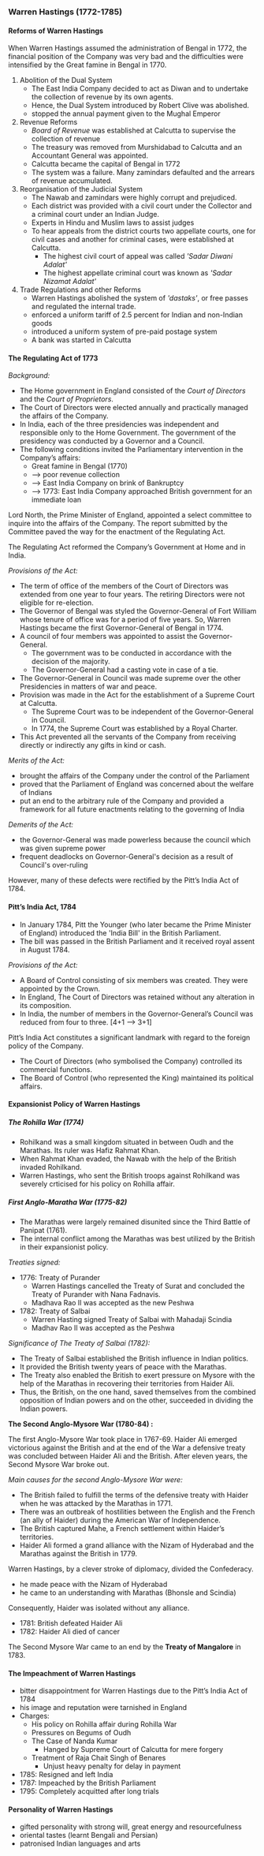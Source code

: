 
### Warren Hastings (1772-1785)

#### Reforms of Warren Hastings

When Warren Hastings assumed the administration of Bengal in 1772, the financial position of the Company was very bad and the difficulties were intensified by the Great famine in Bengal in 1770.

1. Abolition of the Dual System
    - The East India Company decided to act as Diwan and to undertake the collection of revenue by its own agents.
    - Hence, the Dual System introduced by Robert Clive was abolished.
    - stopped the annual payment given to the Mughal Emperor
2. Revenue Reforms
    - _Board of Revenue_ was established at Calcutta to supervise the collection of revenue
    - The treasury was removed from Murshidabad to Calcutta and an Accountant General was appointed.
    - Calcutta became the capital of Bengal in 1772
    - The system was a failure. Many zamindars defaulted and the arrears of revenue accumulated.
3. Reorganisation of the Judicial System
    - The Nawab and zamindars were highly corrupt and prejudiced.
    - Each district was provided with a civil court under the Collector and a criminal court under an Indian Judge.
    - Experts in Hindu and Muslim laws to assist judges
    - To hear appeals from the district courts two appellate courts, one for civil cases and another for criminal cases, were established at Calcutta.
        * The highest civil court of appeal was called _'Sadar Diwani Adalat'_
        * The highest appellate criminal court was known as _'Sadar Nizamat Adalat'_
4. Trade Regulations and other Reforms
    - Warren Hastings abolished the system of _'dastaks'_, or free passes and regulated the internal trade.
    - enforced a uniform tariff of 2.5 percent for Indian and non-Indian goods
    - introduced a uniform system of pre-paid postage system
    - A bank was started in Calcutta

#### The Regulating Act of 1773

_Background:_
* The Home government in England consisted of the _Court of Directors_ and the _Court of Proprietors_.
* The Court of Directors were elected annually and practically managed the affairs of the Company.
* In India, each of the three presidencies was independent and responsible only to the Home Government. The government of the presidency was conducted by a Governor and a Council.
* The following conditions invited the Parliamentary intervention in the Company’s affairs:
    - Great famine in Bengal (1770)
    - --> poor revenue collection
    - --> East India Company on brink of Bankruptcy
    - --> 1773: East India Company approached British government for an immediate loan

Lord North, the Prime Minister of England, appointed a select committee to inquire into the affairs of the Company. The report submitted by the Committee paved the way for the enactment of the Regulating Act.

The Regulating Act reformed the Company’s Government at Home and in India.

_Provisions of the Act:_  
* The term of office of the members of the Court of Directors was extended from one year to four years. The retiring Directors were not eligible for re-election.
* The Governor of Bengal was styled the Governor-General of Fort William whose tenure of office was for a period of five years. So, Warren Hastings became the first Governor-General of Bengal in 1774.
* A council of four members was appointed to assist the Governor-General.
    - The government was to be conducted in accordance with the decision of the majority.
    - The Governor-General had a casting vote in case of a tie.
* The Governor-General in Council was made supreme over the other Presidencies in matters of war and peace.
* Provision was made in the Act for the establishment of a Supreme Court at Calcutta.
    - The Supreme Court was to be independent of the Governor-General in Council.
    - In 1774, the Supreme Court was established by a Royal Charter.
* This Act prevented all the servants of the Company from receiving directly or indirectly any gifts in kind or cash.

_Merits of the Act:_
* brought the affairs of the Company under the control of the Parliament
* proved that the Parliament of England was concerned about the welfare of Indians
* put an end to the arbitrary rule of the Company and provided a framework for all future enactments relating to the governing of India

_Demerits of the Act:_
* the Governor-General was made powerless because the council which was given supreme power
* frequent deadlocks on Governor-General's decision as a result of Council's over-ruling

However, many of these defects were rectified by the Pitt’s India Act of 1784.

#### Pitt’s India Act, 1784
* In January 1784, Pitt the Younger (who later became the Prime Minister of England) introduced the 'India Bill' in the British Parliament.
* The bill was passed in the British Parliament and it received royal assent in August 1784.

_Provisions of the Act:_
* A Board of Control consisting of six members was created. They were appointed by the Crown.
* In England, The Court of Directors was retained without any alteration in its composition.
* In India, the number of members in the Governor-General’s Council was reduced from four to three. [4+1 --> 3+1]

Pitt’s India Act constitutes a significant landmark with regard to the foreign policy of the Company.
* The Court of Directors (who symbolised the Company) controlled its commercial functions.
* The Board of Control (who represented the King) maintained its political affairs.

#### Expansionist Policy of Warren Hastings

##### The Rohilla War (1774)
* Rohilkand was a small kingdom situated in between Oudh and the Marathas. Its ruler was Hafiz Rahmat Khan.
* When Rahmat Khan evaded, the Nawab with the help of the British invaded Rohilkand.
* Warren Hastings, who sent the British troops against Rohilkand was severely crticised for his policy on Rohilla affair.

##### First Anglo-Maratha War (1775-82)
* The Marathas were largely remained disunited since the Third Battle of Panipat (1761).
* The internal conflict among the Marathas was best utilized by the British in their expansionist policy.

_Treaties signed:_
* 1776: Treaty of Purander
    - Warren Hastings cancelled the Treaty of Surat and concluded the Treaty of Purander with Nana Fadnavis.
    - Madhava Rao II was accepted as the new Peshwa
* 1782: Treaty of Salbai
    - Warren Hasting signed Treaty of Salbai with Mahadaji Scindia
    - Madhav Rao II was accepted as the Peshwa

_Significance of The Treaty of Salbai (1782):_
* The Treaty of Salbai established the British influence in Indian politics.
* It provided the British twenty years of peace with the Marathas.
* The Treaty also enabled the British to exert pressure on Mysore with the help of the Marathas in recovering their territories from Haider Ali.
* Thus, the British, on the one hand, saved themselves from the combined opposition of Indian powers and on the other, succeeded in dividing the Indian powers.

__The Second Anglo-Mysore War (1780-84) :__

The first Anglo-Mysore War took place in 1767-69. Haider Ali emerged victorious against the British and at the end of the War a defensive treaty was concluded between Haider Ali
and the British. After eleven years, the Second Mysore War broke out.

_Main causes for the second Anglo-Mysore War were:_
* The British failed to fulfill the terms of the defensive treaty with Haider when he was attacked by the Marathas in 1771.
* There was an outbreak of hostilities between the English and the French (an ally of Haider) during the American War of Independence.
* The British captured Mahe, a French settlement within Haider’s territories.
* Haider Ali formed a grand alliance with the Nizam of Hyderabad and the Marathas against the British in 1779.

Warren Hastings, by a clever stroke of diplomacy, divided the Confederacy.
* he made peace with the Nizam of Hyderabad
* he came to an understanding with Marathas (Bhonsle and Scindia)

Consequently, Haider was isolated without any alliance.
* 1781: British defeated Haider Ali
* 1782: Haider Ali died of cancer

The Second Mysore War came to an end by the __Treaty of Mangalore__ in 1783.

#### The Impeachment of Warren Hastings
* bitter disappointment for Warren Hastings due to the Pitt’s India Act of 1784
* his image and reputation were tarnished in England
* Charges:
    - His policy on Rohilla affair during Rohilla War
    - Pressures on Begums of Oudh
    - The Case of Nanda Kumar
        * Hanged by Supreme Court of Calcutta for mere forgery
    - Treatment of Raja Chait Singh of Benares
        * Unjust heavy penalty for delay in payment
* 1785: Resigned and left India
* 1787: Impeached by the British Parliament
* 1795: Completely acquitted after long trials

#### Personality of Warren Hastings
* gifted personality with strong will, great energy and resourcefulness
* oriental tastes (learnt Bengali and Persian)
* patronised Indian languages and arts
